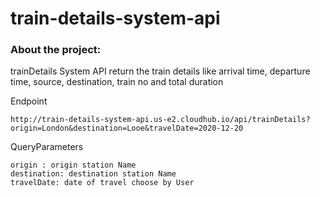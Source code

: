 # train-details-system-api

### About the project:
trainDetails System API return the train details like arrival time, departure time, source, destination, train no and total duration

Endpoint
```
http://train-details-system-api.us-e2.cloudhub.io/api/trainDetails?origin=London&destination=Looe&travelDate=2020-12-20
```

QueryParameters
```
origin : origin station Name
destination: destination station Name
travelDate: date of travel choose by User
```
